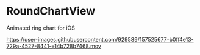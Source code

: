 # RoundChartView
Animated ring chart for iOS

https://user-images.githubusercontent.com/929589/157525677-b0ff4e13-729a-4527-8441-e14b728b7468.mov


